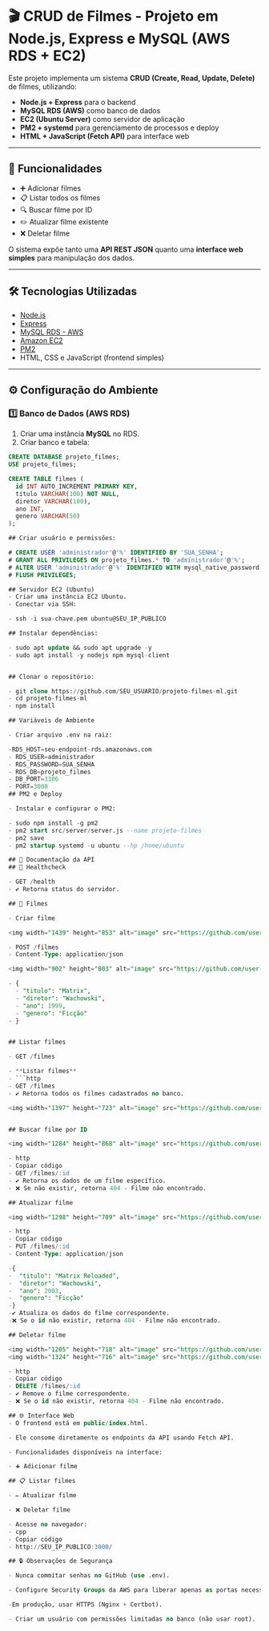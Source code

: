 # 🎬 CRUD de Filmes - Projeto em Node.js, Express e MySQL (AWS RDS + EC2)

Este projeto implementa um sistema **CRUD (Create, Read, Update, Delete)** de filmes, utilizando:
- **Node.js + Express** para o backend  
- **MySQL RDS (AWS)** como banco de dados  
- **EC2 (Ubuntu Server)** como servidor de aplicação  
- **PM2 + systemd** para gerenciamento de processos e deploy  
- **HTML + JavaScript (Fetch API)** para interface web  

---

## 📌 Funcionalidades
- ➕ Adicionar filmes  
- 📋 Listar todos os filmes  
- 🔍 Buscar filme por ID  
- ✏️ Atualizar filme existente  
- ❌ Deletar filme  

O sistema expõe tanto uma **API REST JSON** quanto uma **interface web simples** para manipulação dos dados.

---

## 🛠️ Tecnologias Utilizadas
- [Node.js](https://nodejs.org/)  
- [Express](https://expressjs.com/)  
- [MySQL RDS - AWS](https://aws.amazon.com/rds/mysql/)  
- [Amazon EC2](https://aws.amazon.com/ec2/)  
- [PM2](https://pm2.keymetrics.io/)  
- HTML, CSS e JavaScript (frontend simples)  

---

## ⚙️ Configuração do Ambiente

### 1️⃣ Banco de Dados (AWS RDS)
1. Criar uma instância **MySQL** no RDS.  
2. Criar banco e tabela:

```sql
CREATE DATABASE projeto_filmes;
USE projeto_filmes;

CREATE TABLE filmes (
  id INT AUTO_INCREMENT PRIMARY KEY,
  titulo VARCHAR(100) NOT NULL,
  diretor VARCHAR(100),
  ano INT,
  genero VARCHAR(50)
);

## Criar usuário e permissões:

# CREATE USER 'administrador'@'%' IDENTIFIED BY 'SUA_SENHA';
# GRANT ALL PRIVILEGES ON projeto_filmes.* TO 'administrador'@'%';
# ALTER USER 'administrador'@'%' IDENTIFIED WITH mysql_native_password BY 'SUA_SENHA';
# FLUSH PRIVILEGES;

## Servidor EC2 (Ubuntu)
- Criar uma instância EC2 Ubuntu.
- Conectar via SSH:

- ssh -i sua-chave.pem ubuntu@SEU_IP_PUBLICO

## Instalar dependências:

- sudo apt update && sudo apt upgrade -y
- sudo apt install -y nodejs npm mysql-client


## Clonar o repositório:

- git clone https://github.com/SEU_USUARIO/projeto-filmes-ml.git
- cd projeto-filmes-ml
- npm install

## Variáveis de Ambiente

- Criar arquivo .env na raiz:

-RDS_HOST=seu-endpoint-rds.amazonaws.com
- RDS_USER=administrador
- RDS_PASSWORD=SUA_SENHA
- RDS_DB=projeto_filmes
- DB_PORT=3306
- PORT=3000
## PM2 e Deploy

- Instalar e configurar o PM2:

- sudo npm install -g pm2
- pm2 start src/server/server.js --name projeto-filmes
- pm2 save
- pm2 startup systemd -u ubuntu --hp /home/ubuntu

## 📑 Documentação da API
## 🔹 Healthcheck

- GET /health
- ✔️ Retorna status do servidor.

## 🔹 Filmes

- Criar filme

<img width="1439" height="853" alt="image" src="https://github.com/user-attachments/assets/9333da0c-1c83-4c7d-9c9f-573ac622ad3e" />

- POST /filmes
- Content-Type: application/json

<img width="902" height="803" alt="image" src="https://github.com/user-attachments/assets/43aa293e-018e-4c3c-9acb-dd6d357617cc" />

- {
  - "titulo": "Matrix",
  - "diretor": "Wachowski",
  - "ano": 1999,
  - "genero": "Ficção"
- }


## Listar filmes

- GET /filmes

- **Listar filmes**
- ```http
- GET /filmes
- ✔️ Retorna todos os filmes cadastrados no banco.

<img width="1397" height="723" alt="image" src="https://github.com/user-attachments/assets/d3e01691-4e89-467c-9420-87652af5924a" />


## Buscar filme por ID

<img width="1284" height="868" alt="image" src="https://github.com/user-attachments/assets/d269cec9-f2da-4c1d-9d74-dc37f8385665" />

- http
- Copiar código
- GET /filmes/:id
- ✔️ Retorna os dados de um filme específico.
- ❌ Se não existir, retorna 404 - Filme não encontrado.

## Atualizar filme

<img width="1298" height="709" alt="image" src="https://github.com/user-attachments/assets/bfee43e3-3550-4706-a8b5-8eea6c475172" />

- http
- Copiar código
- PUT /filmes/:id
- Content-Type: application/json

-{
-  "titulo": "Matrix Reloaded",
-  "diretor": "Wachowski",
-  "ano": 2003,
-  "genero": "Ficção"
-}
-✔️ Atualiza os dados do filme correspondente.
-❌ Se o id não existir, retorna 404 - Filme não encontrado.

## Deletar filme

<img width="1205" height="718" alt="image" src="https://github.com/user-attachments/assets/984e964d-c3b2-4d97-9e69-69fe6c4f9895" />
<img width="1324" height="716" alt="image" src="https://github.com/user-attachments/assets/08b6efec-bfac-4bae-a9fa-b101e57403ff" />

- http
- Copiar código
- DELETE /filmes/:id
- ✔️ Remove o filme correspondente.
- ❌ Se o id não existir, retorna 404 - Filme não encontrado.

## 🌐 Interface Web
- O frontend está em public/index.html.

- Ele consome diretamente os endpoints da API usando Fetch API.

- Funcionalidades disponíveis na interface:

- ➕ Adicionar filme

## 📋 Listar filmes

- ✏️ Atualizar filme

- ❌ Deletar filme

- Acesse no navegador:
- cpp
- Copiar código
- http://SEU_IP_PUBLICO:3000/

## 🔒 Observações de Segurança

- Nunca commitar senhas no GitHub (use .env).

- Configure Security Groups da AWS para liberar apenas as portas necessárias (3000, 3306, 22).

-Em produção, usar HTTPS (Nginx + Certbot).

- Criar um usuário com permissões limitadas no banco (não usar root).
